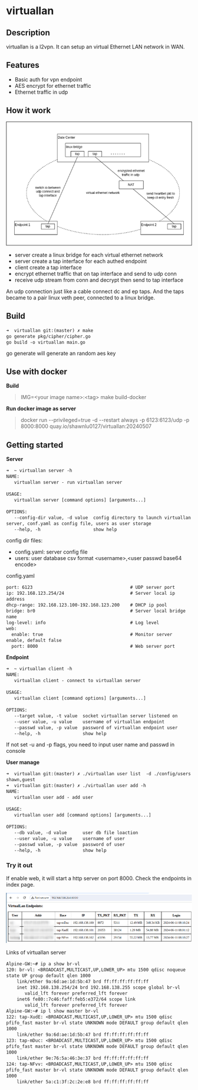 # virtuallan
## Description
virtuallan is a l2vpn. It can setup an virtual Ethernet LAN network in WAN.

## Features
* Basic auth for vpn endpoint
* AES encrypt for ethernet traffic
* Ethernet traffic in udp

## How it work
![architecture](./docs/statics/architecture.png)
* server create a linux bridge for each virtual ethernet network
* server create a tap interface for each authed endpoint
* client create a tap interface
* encrypt ethernet traffic that on tap interface and send to udp conn
* receive udp stream from conn and decrypt then send to tap interface

An udp connection just like a cable connect dc and ep taps. And the taps became to a pair linux veth peer, connected to a linux bridge.

## Build

```
➜  virtuallan git:(master) ✗ make
go generate pkg/cipher/cipher.go
go build -o virtuallan main.go
```

go generate will generate an random aes key

## Use with docker

**Build**
>IMG=\<your image name>:\<tag> make build-docker

**Run docker image as server**
>docker run --privileged=true -d --restart always -p 6123:6123/udp -p 8000:8000 quay.io/shawnlu0127/virtuallan:20240507

## Getting started

**Server**
```
➜  ~ virtuallan server -h
NAME:
   virtuallan server - run virtuallan server

USAGE:
   virtuallan server [command options] [arguments...]

OPTIONS:
   --config-dir value, -d value  config directory to launch virtuallan server, conf.yaml as config file, users as user storage
   --help, -h                    show help
```

config dir files:
* config.yaml: server config file
* users: user database csv format \<username>,\<user passwd base64 encode>

config.yaml

```
port: 6123                                     # UDP server port
ip: 192.168.123.254/24                         # Server local ip address
dhcp-range: 192.168.123.100-192.168.123.200    # DHCP ip pool
bridge: br0                                    # Server local bridge name
log-level: info                                # Log level
web:
  enable: true                                 # Monitor server enable, default false
  port: 8000                                   # Web server port
```

**Endpoint**
```
➜  ~ virtuallan client -h
NAME:
   virtuallan client - connect to virtuallan server

USAGE:
   virtuallan client [command options] [arguments...]

OPTIONS:
   --target value, -t value  socket virtuallan server listened on
   --user value, -u value    username of virtuallan endpoint
   --passwd value, -p value  password of virtuallan endpoint user
   --help, -h                show help
```

If not set -u and -p flags, you need to input user name and passwd in console

**User manage**

```
➜  virtuallan git:(master) ✗ ./virtuallan user list  -d ./config/users
shawn,guest
➜  virtuallan git:(master) ✗ ./virtuallan user add -h
NAME:
   virtuallan user add - add user

USAGE:
   virtuallan user add [command options] [arguments...]

OPTIONS:
   --db value, -d value      user db file loaction
   --user value, -u value    username of user
   --passwd value, -p value  password of user
   --help, -h                show help
```

### Try it out

If enable web, it will start a http server on port 8000. Check the endpoints in index page.

![monitor](./docs/statics/endpoints.png)

Links of virtuallan server
```
Alpine-GW:~# ip a show br-vl
120: br-vl: <BROADCAST,MULTICAST,UP,LOWER_UP> mtu 1500 qdisc noqueue state UP group default qlen 1000
    link/ether 9a:6d:ae:1d:5b:47 brd ff:ff:ff:ff:ff:ff
    inet 192.168.138.254/24 brd 192.168.138.255 scope global br-vl
       valid_lft forever preferred_lft forever
    inet6 fe80::7c46:faff:feb5:e372/64 scope link 
       valid_lft forever preferred_lft forever
Alpine-GW:~# ip l show master br-vl
122: tap-XudE: <BROADCAST,MULTICAST,UP,LOWER_UP> mtu 1500 qdisc pfifo_fast master br-vl state UNKNOWN mode DEFAULT group default qlen 1000
    link/ether 9a:6d:ae:1d:5b:47 brd ff:ff:ff:ff:ff:ff
123: tap-mDuc: <BROADCAST,MULTICAST,UP,LOWER_UP> mtu 1500 qdisc pfifo_fast master br-vl state UNKNOWN mode DEFAULT group default qlen 1000
    link/ether 9e:76:5a:46:3e:37 brd ff:ff:ff:ff:ff:ff
124: tap-NFvv: <BROADCAST,MULTICAST,UP,LOWER_UP> mtu 1500 qdisc pfifo_fast master br-vl state UNKNOWN mode DEFAULT group default qlen 1000
    link/ether 5a:c1:3f:2c:2e:e8 brd ff:ff:ff:ff:ff:ff
```
